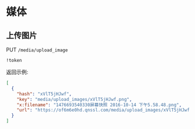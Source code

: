 # 媒体

## 上传图片

PUT `/media/upload_image`

`!token`

返回示例:

```json
[
  {
    "hash": "xVlT5jHJwf",
    "key": "media/upload_images/xVlT5jHJwf.png",
    "x:filename": "1476693540330屏幕快照 2016-10-14 下午5.58.48.png",
    "url": "https://of6m6e0hd.qnssl.com/media/upload_images/xVlT5jHJwf.png"
  }
]
```
